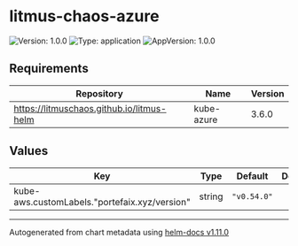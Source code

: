 # litmus-chaos-azure

![Version: 1.0.0](https://img.shields.io/badge/Version-1.0.0-informational?style=flat-square) ![Type: application](https://img.shields.io/badge/Type-application-informational?style=flat-square) ![AppVersion: 1.0.0](https://img.shields.io/badge/AppVersion-1.0.0-informational?style=flat-square)

## Requirements

| Repository | Name | Version |
|------------|------|---------|
| https://litmuschaos.github.io/litmus-helm | kube-azure | 3.6.0 |

## Values

| Key | Type | Default | Description |
|-----|------|---------|-------------|
| kube-aws.customLabels."portefaix.xyz/version" | string | `"v0.54.0"` |  |

----------------------------------------------
Autogenerated from chart metadata using [helm-docs v1.11.0](https://github.com/norwoodj/helm-docs/releases/v1.11.0)
